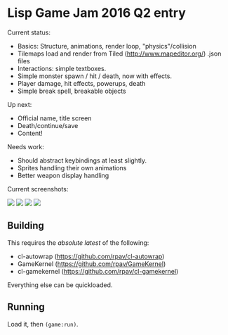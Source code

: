 # Lisp Game Jam 2016 Q2 entry

Current status:

* Basics: Structure, animations, render loop, "physics"/collision
* Tilemaps load and render from Tiled (http://www.mapeditor.org/) .json files
* Interactions: simple textboxes.
* Simple monster spawn / hit / death, now with effects.
* Player damage, hit effects, powerups, death
* Simple break spell, breakable objects

Up next:

* Official name, title screen
* Death/continue/save
* Content!

Needs work:

* Should abstract keybindings at least slightly.
* Sprites handling their own animations
* Better weapon display handling

Current screenshots:

<img src="http://ogmo.mephle.net/lgj/interact.gif">
<img src="http://ogmo.mephle.net/lgj/mob-with-fx.gif">
<img src="http://ogmo.mephle.net/lgj/powerups.gif">
<img src="http://ogmo.mephle.net/lgj/breakable.gif">

## Building

This requires the *absolute latest* of the following:

* cl-autowrap        (https://github.com/rpav/cl-autowrap)
* GameKernel         (https://github.com/rpav/GameKernel)
* cl-gamekernel      (https://github.com/rpav/cl-gamekernel)

Everything else can be quickloaded.

## Running

Load it, then `(game:run)`.
